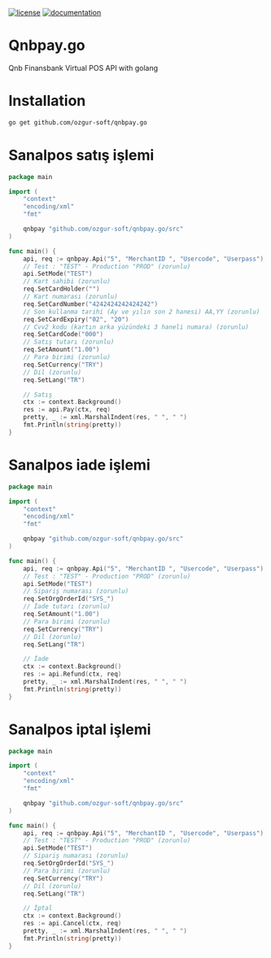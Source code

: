[![license](https://img.shields.io/:license-mit-blue.svg)](https://github.com/ozgur-soft/qnbpay.go/blob/main/LICENSE.md)
[![documentation](https://pkg.go.dev/badge/github.com/ozgur-soft/qnbpay.go)](https://pkg.go.dev/github.com/ozgur-soft/qnbpay.go/src)

# Qnbpay.go
Qnb Finansbank Virtual POS API with golang

# Installation
```bash
go get github.com/ozgur-soft/qnbpay.go
```

# Sanalpos satış işlemi
```go
package main

import (
	"context"
	"encoding/xml"
	"fmt"

	qnbpay "github.com/ozgur-soft/qnbpay.go/src"
)

func main() {
	api, req := qnbpay.Api("5", "MerchantID ", "Usercode", "Userpass")
	// Test : "TEST" - Production "PROD" (zorunlu)
	api.SetMode("TEST")
	// Kart sahibi (zorunlu)
	req.SetCardHolder("")
	// Kart numarası (zorunlu)
	req.SetCardNumber("4242424242424242")
	// Son kullanma tarihi (Ay ve yılın son 2 hanesi) AA,YY (zorunlu)
	req.SetCardExpiry("02", "20")
	// Cvv2 kodu (kartın arka yüzündeki 3 haneli numara) (zorunlu)
	req.SetCardCode("000")
	// Satış tutarı (zorunlu)
	req.SetAmount("1.00")
	// Para birimi (zorunlu)
	req.SetCurrency("TRY")
	// Dil (zorunlu)
	req.SetLang("TR")

	// Satış
	ctx := context.Background()
	res := api.Pay(ctx, req)
	pretty, _ := xml.MarshalIndent(res, " ", " ")
	fmt.Println(string(pretty))
}
```

# Sanalpos iade işlemi
```go
package main

import (
	"context"
	"encoding/xml"
	"fmt"

	qnbpay "github.com/ozgur-soft/qnbpay.go/src"
)

func main() {
	api, req := qnbpay.Api("5", "MerchantID ", "Usercode", "Userpass")
	// Test : "TEST" - Production "PROD" (zorunlu)
	api.SetMode("TEST")
	// Sipariş numarası (zorunlu)
	req.SetOrgOrderId("SYS_")
	// İade tutarı (zorunlu)
	req.SetAmount("1.00")
	// Para birimi (zorunlu)
	req.SetCurrency("TRY")
	// Dil (zorunlu)
	req.SetLang("TR")

	// İade
	ctx := context.Background()
	res := api.Refund(ctx, req)
	pretty, _ := xml.MarshalIndent(res, " ", " ")
	fmt.Println(string(pretty))
}
```

# Sanalpos iptal işlemi
```go
package main

import (
	"context"
	"encoding/xml"
	"fmt"

	qnbpay "github.com/ozgur-soft/qnbpay.go/src"
)

func main() {
	api, req := qnbpay.Api("5", "MerchantID ", "Usercode", "Userpass")
	// Test : "TEST" - Production "PROD" (zorunlu)
	api.SetMode("TEST")
	// Sipariş numarası (zorunlu)
	req.SetOrgOrderId("SYS_")
	// Para birimi (zorunlu)
	req.SetCurrency("TRY")
	// Dil (zorunlu)
	req.SetLang("TR")

	// İptal
	ctx := context.Background()
	res := api.Cancel(ctx, req)
	pretty, _ := xml.MarshalIndent(res, " ", " ")
	fmt.Println(string(pretty))
}
```
